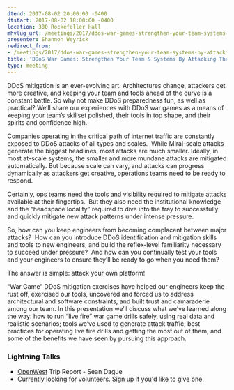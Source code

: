 ```yaml
---
dtend: 2017-08-02 20:00:00 -0400
dtstart: 2017-08-02 18:00:00 -0400
location: 300 Rockefeller Hall
mhvlug_url: /meetings/2017/ddos-war-games-strengthen-your-team-systems-by-attacking-them
presenter: Shannon Weyrick
redirect_from:
- /meetings/2017/ddos-war-games-strengthen-your-team-systems-by-attacking-them
title: 'DDoS War Games: Strengthen Your Team & Systems By Attacking Them'
type: meeting
---
```



DDoS mitigation is an ever-evolving art. Architectures change, attackers get more creative, and keeping your team and tools ahead of the curve is a constant battle. So why not make DDoS preparedness fun, as well as practical? We’ll share our experiences with DDoS war games as a means of keeping your team’s skillset polished, their tools in top shape, and their spirits and confidence high.

Companies operating in the critical path of internet traffic are constantly exposed to DDoS attacks of all types and scales.  While Mirai-scale attacks generate the biggest headlines, most attacks are much smaller. Ideally, in most at-scale systems, the smaller and more mundane attacks are mitigated automatically. But because scale can vary, and attacks can progress dynamically as attackers get creative, operations teams need to be ready to respond.

Certainly, ops teams need the tools and visibility required to mitigate attacks available at their fingertips.  But they also need the institutional knowledge and the “headspace locality” required to dive into the fray to successfully and quickly mitigate new attack patterns under intense pressure.

So, how can you keep engineers from becoming complacent between major attacks?  How can you introduce DDoS identification and mitigation skills and tools to new engineers, and build the reflex-level familiarity necessary to succeed under pressure?  And how can you continually test your tools and your engineers to ensure they’ll be ready to go when you need them?

The answer is simple: attack your own platform!

“War Game” DDoS mitigation exercises have helped our engineers keep the rust off, exercised our tools, uncovered and forced us to address architectural and software constraints, and built trust and camaraderie among our team. In this presentation we’ll discuss what we’ve learned along the way: how to run “live fire” war game drills safely, using real data and realistic scenarios; tools we’ve used to generate attack traffic; best practices for operating live fire drills and getting the most out of them; and some of the benefits we have seen by pursuing this approach.

### Lightning Talks
- [OpenWest](https://www.openwest.org/) Trip Report - Sean Dague
- Currently looking for volunteers. [Sign up](http://mhvlug.org/contact/Lightning-Talk) if you'd like to give one.